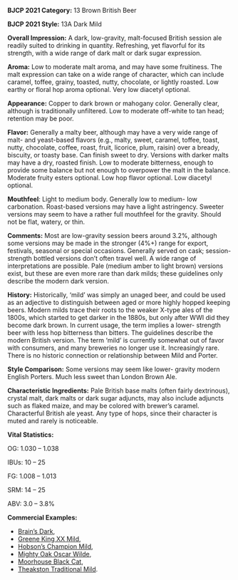 <b>BJCP 2021 Category:</b> 13 Brown British Beer

<b>BJCP 2021 Style:</b> 13A Dark Mild

<b>Overall Impression:</b> A dark, low-gravity, malt-focused
British session ale readily suited to drinking in quantity.
Refreshing, yet flavorful for its strength, with a wide range of
dark malt or dark sugar expression.

<b>Aroma:</b> Low to moderate malt aroma, and may have some
fruitiness. The malt expression can take on a wide range of
character, which can include caramel, toffee, grainy, toasted,
nutty, chocolate, or lightly roasted. Low earthy or floral hop
aroma optional. Very low diacetyl optional.

<b>Appearance:</b> Copper to dark brown or mahogany color.
Generally clear, although is traditionally unfiltered. Low to
moderate off-white to tan head; retention may be poor.

<b>Flavor:</b> Generally a malty beer, although may have a very wide
range of malt- and yeast-based flavors (e.g., malty, sweet,
caramel, toffee, toast, nutty, chocolate, coffee, roast, fruit,
licorice, plum, raisin) over a bready, biscuity, or toasty base.
Can finish sweet to dry. Versions with darker malts may have a
dry, roasted finish. Low to moderate bitterness, enough to
provide some balance but not enough to overpower the malt in
the balance. Moderate fruity esters optional. Low hop flavor
optional. Low diacetyl optional.

<b>Mouthfeel</b>: Light to medium body. Generally low to medium-
low carbonation. Roast-based versions may have a light
astringency. Sweeter versions may seem to have a rather full
mouthfeel for the gravity. Should not be flat, watery, or thin.

<b>Comments:</b> Most are low-gravity session beers around 3.2%,
although some versions may be made in the stronger (4%+)
range for export, festivals, seasonal or special occasions.
Generally served on cask; session-strength bottled versions
don’t often travel well. A wide range of interpretations are
possible. Pale (medium amber to light brown) versions exist,
but these are even more rare than dark milds; these guidelines
only describe the modern dark version.

<b>History:</b> Historically, ‘mild’ was simply an unaged beer, and
could be used as an adjective to distinguish between aged or
more highly hopped keeping beers. Modern milds trace their
roots to the weaker X-type ales of the 1800s, which started to
get darker in the 1880s, but only after WWI did they become
dark brown. In current usage, the term implies a lower-
strength beer with less hop bitterness than bitters. The
guidelines describe the modern British version. The term ‘mild’
is currently somewhat out of favor with consumers, and many
breweries no longer use it. Increasingly rare. There is no
historic connection or relationship between Mild and Porter.

<b>Style Comparison:</b> Some versions may seem like lower-
gravity modern English Porters. Much less sweet than London
Brown Ale.

<b>Characteristic Ingredients:</b> Pale British base malts (often
fairly dextrinous), crystal malt, dark malts or dark sugar
adjuncts, may also include adjuncts such as flaked maize, and
may be colored with brewer’s caramel. Characterful British ale
yeast. Any type of hops, since their character is muted and
rarely is noticeable.

<b>Vital Statistics:</b>

OG: 1.030 – 1.038

IBUs: 10 – 25

FG: 1.008 – 1.013

SRM: 14 – 25

ABV: 3.0 – 3.8%

<b>Commercial Examples:</b>
- [Brain’s Dark](https://untappd.com/b/brains-dark/17092),
- [Greene King XX Mild](https://untappd.com/b/greene-king-xx-mild/124457),
- [Hobson’s Champion Mild](https://untappd.com/b/hobsons-brewery-the-champion/762929),
- [Mighty Oak Oscar Wilde](https://untappd.com/b/the-mighty-oak-brewing-company-ltd-oscar-wilde/58316),
- [Moorhouse Black Cat](https://untappd.com/b/moorhouse-s-brewery-black-cat/2568),
- [Theakston Traditional Mild](https://untappd.com/b/theakston-traditional-mild/35612).

